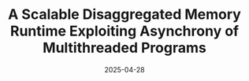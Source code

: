 ---
title: "A Scalable Disaggregated Memory Runtime Exploiting Asynchrony of Multithreaded Programs"
collection: publications
category: conferences
permalink: /publication/tobeadd
excerpt: 'Quanxi Li, Hong Huang, Ying Liu, **_Yanwen Xia_**, Jie Zhang, Mosong Zhou, Xiaobing Feng, Huimin Cui, Quan Chen, Yizhou Shan, Chenxi Wang*'
date: 2025-04-28
venue: 'NSDI25'
citation: 'The code and paper will be available soon.'
---